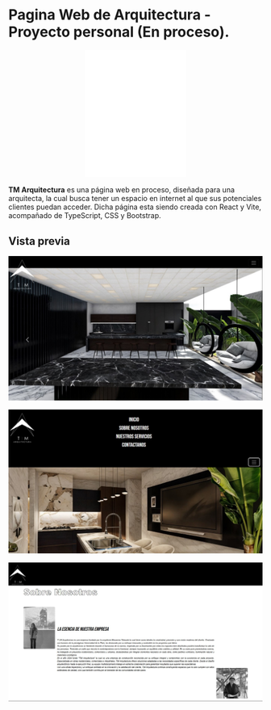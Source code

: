 # Pagina Web de Arquitectura - Proyecto personal (En proceso).

<p align="center">
  <img src="./front/tmArquitectura/public/assets/logo.png" alt="Vista previa" width="200"/>
</p>

**TM Arquitectura** es una página web en proceso, diseñada para una arquitecta, la cual busca tener un espacio en internet al que sus potenciales clientes puedan acceder. Dicha página esta siendo creada con React y Vite, acompañado de TypeScript, CSS y Bootstrap. 

## Vista previa

<p align="center">
  <img src="./public/1.jpg" alt="Captura 1" width="600" style="margin-bottom: 15px;"/>
  <br/>
  <img src="./public/2.jpg" alt="Captura 2" width="600" style="margin-bottom: 15px;"/>
  <br/>
  <img src="./public/3.jpg" alt="Captura 3" width="600" style="margin-bottom: 15px;"/>
  <br/>
</p>
